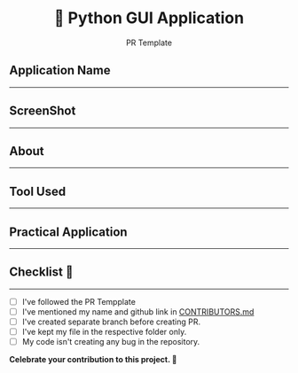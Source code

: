 <h1 align='center'>🐍 Python GUI Application
</h1>
<p align='center'>PR Template</p>

## Application Name
*** 
 <!-- 'Name of application' -->
## ScreenShot
*** 
 <!-- 'Main Screen of the application' -->
## About
***
 <!-- 'Give a short and descriptive information about the application.' -->
## Tool Used
***

## Practical Application
***
<!-- Under this you've mention the practical usage of this application or game. -->

## Checklist 📝
***

- [ ] I've followed the PR Tempplate
- [ ] I've mentioned my name and github link in [CONTRIBUTORS.md](https://github.com/shubhajeet1207/Hackfest-22/blob/master/CONTRIBUTING-GUIDELINES.md)
- [ ] I've created separate branch before creating PR.
- [ ] I've kept my file in the respective folder only.
- [ ] My code isn't creating any bug in the repository.

**Celebrate your contribution to this project. 🎉**